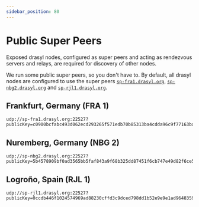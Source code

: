 ```yaml
---
sidebar_position: 80
---
```

# Public Super Peers

Exposed drasyl nodes, configured as super peers and acting as rendezvous servers and relays, are required for discovery of other nodes.

We run some public super peers, so you don't have to.
By default, all drasyl nodes are configured to use the super peers [`sp-fra1.drasyl.org`](#frankfurt-germany-fra-1), [`sp-nbg2.drasyl.org`](#nuremberg-germany-nbg-2) and [`sp-rjl1.drasyl.org`](#logroño-spain-rjl-1).


## Frankfurt, Germany (FRA 1)

```
udp://sp-fra1.drasyl.org:22527?publicKey=c0900bcfabc493d062ecd293265f571edb70b85313ba4cdda96c9f77163ba62d&networkId=1
```

## Nuremberg, Germany (NBG 2)

```
udp://sp-nbg2.drasyl.org:22527?publicKey=5b4578909bf0ad3565bb5faf843a9f68b325dd87451f6cb747e49d82f6ce5f4c&networkId=1
```

## Logroño, Spain (RJL 1)
```
udp://sp-rjl1.drasyl.org:22527?publicKey=0ccdb446f1024574969ad88230cffd3c9dced798dd1b52e9e9e1ad964835927f&networkId=1
```